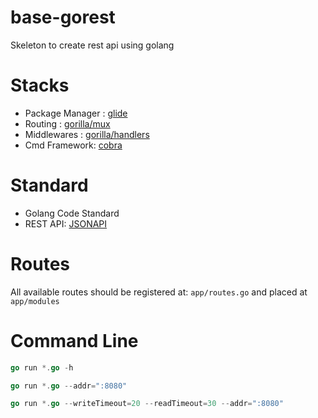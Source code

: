 # base-gorest

Skeleton to create rest api using golang

# Stacks

- Package Manager : [glide](http://glide.sh/)
- Routing : [gorilla/mux](https://github.com/gorilla/mux)
- Middlewares : [gorilla/handlers](github.com/gorilla/handlers)
- Cmd Framework: [cobra](https://github.com/spf13/cobra)

# Standard

- Golang Code Standard
- REST API: [JSONAPI](http://jsonapi.org)

# Routes

All available routes should be registered at: `app/routes.go` and placed at `app/modules`

# Command Line

```go
go run *.go -h
```

```go
go run *.go --addr=":8080"
```

```go
go run *.go --writeTimeout=20 --readTimeout=30 --addr=":8080"
```